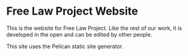 # Free Law Project Website

This is the website for Free Law Project. Like the rest of our work, it is developed in the open and can be edited by other people.

This site uses the Pelican static site generator.

